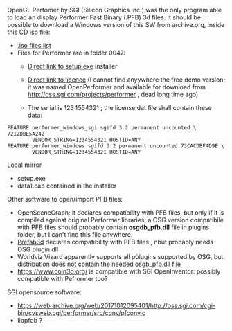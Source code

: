 OpenGL Perfomer by SGI (Silicon Graphics Inc.) was the only program able to load an display Performer Fast Binary (.PFB) 3d files. 
It should be possible to download a Windows version of this SW from archive.org, inside this CD iso file:

- [.iso files list](https://ia801603.us.archive.org/view_archive.php?archive=/21/items/twilight-dvd093/TWILIGHT_093_DVD2.iso&)
- Files for Performer are in folder 0047:
    - [Direct link to setup.exe](https://archive.org/download/twilight-dvd093/TWILIGHT_093_DVD2.iso/apps%2F0047%2Fsetup.exe) installer
    - [Direct link to licence](https://archive.org/download/twilight-dvd093/TWILIGHT_093_DVD2.iso/apps%2F0047%2Fcrack.zip) (I cannot find anyywhere the free demo version; it was named OpenPerformer and available for download from http://oss.sgi.com/projects/performer , dead long time ago)
 
    - The serial is 1234554321 ; the license.dat file shall contain these data:
 
```
FEATURE performer_windows_sgi sgifd 3.2 permanent uncounted \ 7212DBE5A242
        VENDOR_STRING=1234554321 HOSTID=ANY
FEATURE performer_windows sgifd 3.2 permanent uncounted 73CACDBF4D9E \
        VENDOR_STRING=1234554321 HOSTID=ANY
```

Local mirror
- setup.exe
- data1.cab contained in the installer


Other software to open/import PFB files:

- OpenSceneGraph: it declares compatibility with PFB files, but only if it is compiled against original Performer libraries; a OSG version compatibile with PFB files should probably contain **osgdb_pfb.dll** file in plugins folder, but I can't find this file anywhere.
- [Prefab3d](https://wiki.gamemaker3d.com/tools:prefab3d) declares compatibility with PFB files , nbut probably needs OSG plugin dll
- Worldviz Vizard apparently supports all pòlugins supported by OSG, but distribution does not contain the needed osgb_pfb.dll file
-  https://www.coin3d.org/ is compatible with SGI OpenInventor: possibly compatible with Pefrormer too?


SGI opensource software:
- https://web.archive.org/web/20171012095401/http://oss.sgi.com/cgi-bin/cvsweb.cgi/performer/src/conv/pfconv.c
- libpfdb ?
